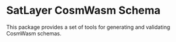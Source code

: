 # SatLayer CosmWasm Schema

This package provides a set of tools for generating and validating CosmWasm schemas.
